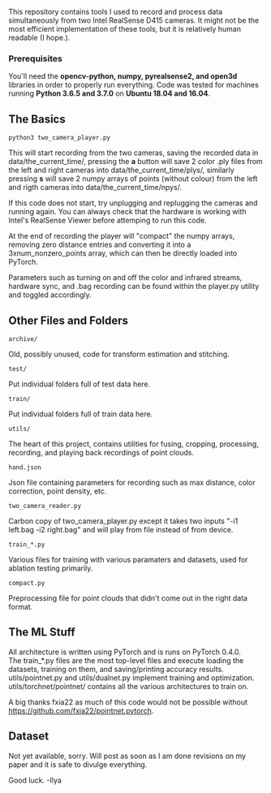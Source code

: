 This repository contains tools I used to record and process data simultaneously from two Intel RealSense D415 cameras.
It might not be the most efficient implementation of these tools, but it is relatively human readable (I hope.).

### Prerequisites
You'll need the **opencv-python, numpy, pyrealsense2, and open3d** libraries in order to properly run everything.
Code was tested for machines running **Python 3.6.5 and 3.7.0** on **Ubuntu 18.04 and 16.04**.  

## The Basics
    python3 two_camera_player.py
This will start recording from the two cameras, saving the recorded data in data/the_current_time/, pressing the **a** button will save 2 color .ply files from the left and right cameras into data/the_current_time/plys/, similarly pressing **s** will save 2 numpy arrays of points (without colour) from the left and rigth cameras into data/the_current_time/npys/.  

If this code does not start, try unplugging and replugging the cameras and running again. You can always check that the hardware is working with Intel's RealSense Viewer before attemping to run this code.

At the end of recording the player will "compact" the numpy arrays, removing zero distance entries and converting it into a 3xnum_nonzero_points array, which can then be directly loaded into PyTorch.

Parameters such as turning on and off the color and infrared streams, hardware sync, and .bag recording can be found within the player.py utility and toggled accordingly.

## Other Files and Folders
    archive/
Old, possibly unused, code for transform estimation and stitching.
    
    test/
Put individual folders full of test data here.

    train/
Put individual folders full of train data here.

    utils/
The heart of this project, contains utilities for fusing, cropping, processing, recording, and playing back recordings of point clouds.
    
    hand.json
Json file containing parameters for recording such as max distance, color correction, point density, etc.

    two_camera_reader.py
Carbon copy of two_camera_player.py except it takes two inputs "-i1 left.bag -i2 right.bag" and will play from file instead of from device.

    train_*.py
Various files for training with various paramaters and datasets, used for ablation testing primarily.

    compact.py
Preprocessing file for point clouds that didn't come out in the right data format.

## The ML Stuff
All architecture is written using PyTorch and is runs on PyTorch 0.4.0.  
The train_\*.py files are the most top-level files and execute loading the datasets, training on them, and saving/printing accuracy results. utils/pointnet.py and utils/dualnet.py implement training and optimization. utils/torchnet/pointnet/ contains all the various architectures to train on.  

A big thanks fxia22 as much of this code would not be possible without https://github.com/fxia22/pointnet.pytorch.  

## Dataset
Not yet available, sorry. Will post as soon as I am done revisions on my paper and it is safe to divulge everything.

Good luck.
-Ilya
